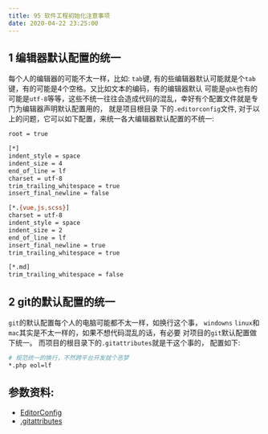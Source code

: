 ```yaml
---
title: 95 软件工程初始化注意事项
date: 2020-04-22 23:25:00
---
```

## 1 编辑器默认配置的统一
每个人的编辑器的可能不太一样，比如: `tab`键, 有的些编辑器默认可能就是个`tab`键，有的可能是4个空格。又比如文本的编码，有的编辑器默认
可能是`gbk`也有的可能是`utf-8`等等，这些不统一往往会造成代码的混乱，幸好有个配置文件就是专门为编辑器声明默认配置用的， 就是项目根目录
下的`.editorconfig`文件, 对于以上的问题，它可以如下配置，来统一各大编辑器默认配置的不统一:
 ``` bash
root = true

[*]
indent_style = space
indent_size = 4
end_of_line = lf
charset = utf-8
trim_trailing_whitespace = true
insert_final_newline = false

[*.{vue,js,scss}]
charset = utf-8
indent_style = space
indent_size = 2
end_of_line = lf
insert_final_newline = true
trim_trailing_whitespace = true

[*.md]
trim_trailing_whitespace = false
 ```
<!--more-->

## 2 git的默认配置的统一
`git`的默认配置每个人的电脑可能都不太一样，如换行这个事， `windowns` `linux`和`mac`其实是不太一样的，如果不想代码混乱的话，有必要
对项目的`git`默认配置做下统一。
而项目的根目录下的`.gitattributes`就是干这个事的， 配置如下: 
 ``` bash 
 # 规范统一的换行，不然跨平台开发就个恶梦
 *.php eol=lf
 ```

## 参数资料:

* [EditorConfig](https://editorconfig.org/)
* [.gitattributes](https://git-scm.com/book/en/v2/Customizing-Git-Git-Attributes)